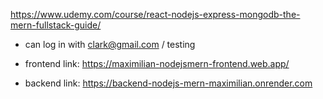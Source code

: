 https://www.udemy.com/course/react-nodejs-express-mongodb-the-mern-fullstack-guide/

- can log in with clark@gmail.com / testing

- frontend link: https://maximilian-nodejsmern-frontend.web.app/
- backend link: https://backend-nodejs-mern-maximilian.onrender.com
